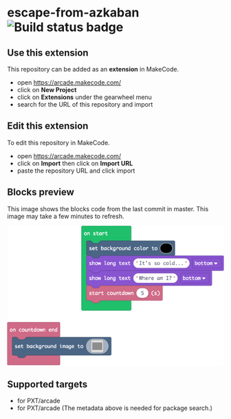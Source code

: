 # escape-from-azkaban ![Build status badge](https://github.com/infernolight/escape-from-azkaban/workflows/MakeCode/badge.svg)



## Use this extension

This repository can be added as an **extension** in MakeCode.

* open https://arcade.makecode.com/
* click on **New Project**
* click on **Extensions** under the gearwheel menu
* search for the URL of this repository and import

## Edit this extension

To edit this repository in MakeCode.

* open https://arcade.makecode.com/
* click on **Import** then click on **Import URL**
* paste the repository URL and click import

## Blocks preview

This image shows the blocks code from the last commit in master.
This image may take a few minutes to refresh.

![A rendered view of the blocks](https://github.com/infernolight/escape-from-azkaban/raw/master/.makecode/blocks.png)

## Supported targets

* for PXT/arcade
* for PXT/arcade
(The metadata above is needed for package search.)


